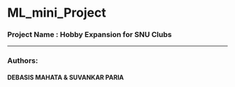 # ML_mini_Project
<h3>Project Name : Hobby Expansion for SNU Clubs</h3>
<hr></hr>
<h3>Authors:</h3> <h4>DEBASIS MAHATA & SUVANKAR PARIA</h4>
